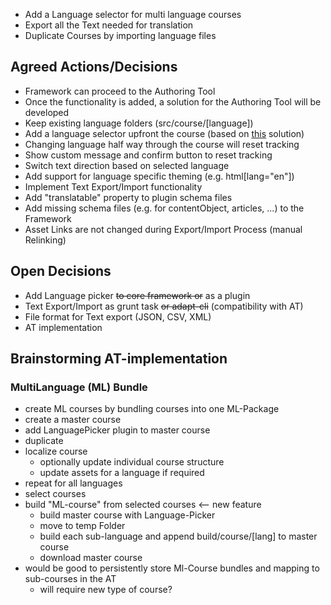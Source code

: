 - Add a Language selector for multi language courses
- Export all the Text needed for translation
- Duplicate Courses by importing language files

## Agreed Actions/Decisions
- Framework can proceed to the Authoring Tool
- Once the functionality is added, a solution for the Authoring Tool will be developed
- Keep existing language folders (src/course/[language])
- Add a language selector upfront the course (based on [this](https://github.com/cgkineo/adapt-languageSelection) solution)
- Changing language half way through the course will reset tracking
- Show custom message and confirm button to reset tracking
- Switch text direction based on selected language
- Add support for language specific theming (e.g. html[lang="en"])
- Implement Text Export/Import functionality
- Add "translatable" property to plugin schema files
- Add missing schema files (e.g. for contentObject, articles, ...) to the Framework
- Asset Links are not changed during Export/Import Process (manual Relinking)

## Open Decisions
- Add Language picker ~~to core framework or~~ as a plugin
- Text Export/Import as grunt task ~~or adapt-cli~~ (compatibility with AT)
- File format for Text export (JSON, CSV, XML)
- AT implementation

## Brainstorming AT-implementation

### MultiLanguage (ML) Bundle
- create ML courses by bundling courses into one ML-Package
- create a master course
- add LanguagePicker plugin to master course
- duplicate
- localize course
	- optionally update individual course structure
	- update assets for a language if required
- repeat for all languages
- select courses
- build "ML-course" from selected courses <-- new feature
	- build master course with Language-Picker
	- move to temp Folder
	- build each sub-language and append build/course/[lang] to master course
	- download master course
- would be good to persistently store Ml-Course bundles and mapping to sub-courses in the AT
	- will require new type of course?